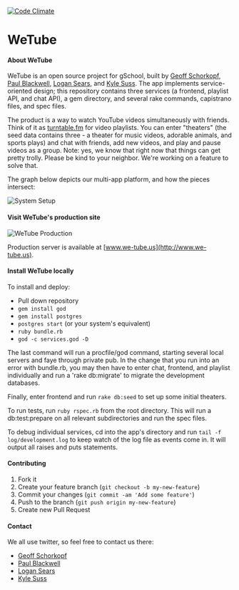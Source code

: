 [![Code Climate](https://codeclimate.com/github/Diasporism/wetube.png)](https://codeclimate.com/github/Diasporism/wetube)

WeTube
======

#### About WeTube

WeTube is an open source project for gSchool, built by [Geoff Schorkopf](http://www.github.com/gschorkopf), [Paul Blackwell](http://www.github.com/pnblackwell), [Logan Sears](http://www.github.com/Diasporism), and [Kyle Suss](http://www.github.com/kylesuss). The app implements service-oriented design; this repository contains three services (a frontend, playlist API, and chat API), a gem directory, and several rake commands, capistrano files, and spec files.

The product is a way to watch YouTube videos simultaneously with friends. Think of it as [turntable.fm](http://turntable.fm) for video playlists. You can enter "theaters" (the seed data contains three - a theater for music videos, adorable animals, and sports plays) and chat with friends, add new videos, and play and pause videos as a group. Note: yes, we know that right now that things can get pretty trolly. Please be kind to your neighbor. We're working on a feature to solve that.

The graph below depicts our multi-app platform, and how the pieces intersect:

![System Setup](http://i.imgur.com/m5RfEpg.png)

#### Visit WeTube's production site

![WeTube Production](http://i.imgur.com/yJCVdyt.jpg)

Production server is available at [www.we-tube.us](http://www.we-tube.us).

#### Install WeTube locally

To install and deploy:
* Pull down repository
* `gem install god`
* `gem install postgres`
* `postgres start` (or your system's equivalent) 
* `ruby bundle.rb`
* `god -c services.god -D`


The last command will run a procfile/god command, starting several local servers and faye through private pub. In the change that you run into an error with bundle.rb, you may then have to enter chat, frontend, and playlist individually and run a 'rake db:migrate' to migrate the development databases. 

Finally, enter frontend and run `rake db:seed` to set up some initial theaters.

To run tests, run `ruby rspec.rb` from the root directory. This will run a db:test:prepare on all relevant subdirectories and run the spec files.

To debug individual services, cd into the app's directory and run `tail -f log/development.log` to keep watch of the log file as events come in. It will output all raises and puts statements.

#### Contributing

1. Fork it
2. Create your feature branch (`git checkout -b my-new-feature`)
3. Commit your changes (`git commit -am 'Add some feature'`)
4. Push to the branch (`git push origin my-new-feature`)
5. Create new Pull Request

#### Contact

We all use twitter, so feel free to contact us there:

* [Geoff Schorkopf](http://twitter.com/gschork)
* [Paul Blackwell](http://twitter.com/pnblackwell)
* [Logan Sears](https://twitter.com/diasporism)
* [Kyle Suss](http://twitter.com/kylesuss)
